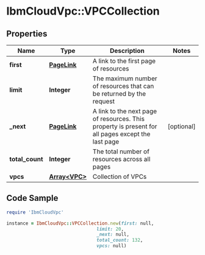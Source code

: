 # IbmCloudVpc::VPCCollection

## Properties

Name | Type | Description | Notes
------------ | ------------- | ------------- | -------------
**first** | [**PageLink**](PageLink.md) | A link to the first page of resources | 
**limit** | **Integer** | The maximum number of resources that can be returned by the request | 
**_next** | [**PageLink**](PageLink.md) | A link to the next page of resources. This property is present for all pages except the last page | [optional] 
**total_count** | **Integer** | The total number of resources across all pages | 
**vpcs** | [**Array&lt;VPC&gt;**](VPC.md) | Collection of VPCs | 

## Code Sample

```ruby
require 'IbmCloudVpc'

instance = IbmCloudVpc::VPCCollection.new(first: null,
                                 limit: 20,
                                 _next: null,
                                 total_count: 132,
                                 vpcs: null)
```


